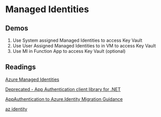 # Managed Identities

## Demos

1. Use System assigned Managed Identities to access Key Vault
2. Use User Assigned Managed Identities to in VM to access Key Vault
3. Use MI in Function App to access Key Vault (optional)

## Readings

[Azure Managed Identities](https://docs.microsoft.com/en-us/azure/active-directory/managed-identities-azure-resources/)

[Deprecated - App Authentication client library for .NET](https://docs.microsoft.com/en-us/dotnet/api/overview/azure/service-to-service-authentication)

[AppAuthentication to Azure.Identity Migration Guidance](https://learn.microsoft.com/en-us/dotnet/api/overview/azure/app-auth-migration?view=azure-dotnet)

[az identity](https://docs.microsoft.com/en-us/cli/azure/identity?view=azure-cli-latest)
